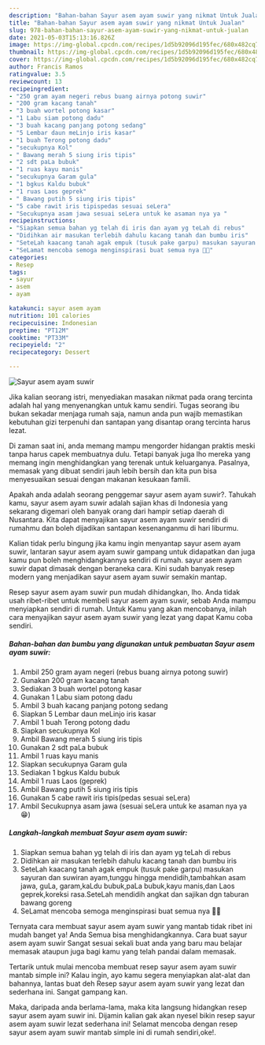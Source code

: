 ```yaml
---
description: "Bahan-bahan Sayur asem ayam suwir yang nikmat Untuk Jualan"
title: "Bahan-bahan Sayur asem ayam suwir yang nikmat Untuk Jualan"
slug: 978-bahan-bahan-sayur-asem-ayam-suwir-yang-nikmat-untuk-jualan
date: 2021-05-03T15:13:16.826Z
image: https://img-global.cpcdn.com/recipes/1d5b92096d195fec/680x482cq70/sayur-asem-ayam-suwir-foto-resep-utama.jpg
thumbnail: https://img-global.cpcdn.com/recipes/1d5b92096d195fec/680x482cq70/sayur-asem-ayam-suwir-foto-resep-utama.jpg
cover: https://img-global.cpcdn.com/recipes/1d5b92096d195fec/680x482cq70/sayur-asem-ayam-suwir-foto-resep-utama.jpg
author: Francis Ramos
ratingvalue: 3.5
reviewcount: 13
recipeingredient:
- "250 gram ayam negeri rebus buang airnya potong suwir"
- "200 gram kacang tanah"
- "3 buah wortel potong kasar"
- "1 Labu siam potong dadu"
- "3 buah kacang panjang potong sedang"
- "5 Lembar daun meLinjo iris kasar"
- "1 buah Terong potong dadu"
- "secukupnya Kol"
- " Bawang merah 5 siung iris tipis"
- "2 sdt paLa bubuk"
- "1 ruas kayu manis"
- "secukupnya Garam gula"
- "1 bgkus Kaldu bubuk"
- "1 ruas Laos geprek"
- " Bawang putih 5 siung iris tipis"
- "5 cabe rawit iris tipispedas sesuai seLera"
- "Secukupnya asam jawa sesuai seLera untuk ke asaman nya ya "
recipeinstructions:
- "Siapkan semua bahan yg telah di iris dan ayam yg teLah di rebus"
- "Didihkan air masukan terlebih dahulu kacang tanah dan bumbu iris"
- "SeteLah kaacang tanah agak empuk (tusuk pake garpu) masukan sayuran dan suwiran ayam,tunggu hingga mendidih,tambahkan asam jawa, guLa, garam,kaLdu bubuk,paLa bubuk,kayu manis,dan Laos geprek,koreksi rasa.SeteLah mendidih angkat dan sajikan dgn taburan bawang goreng"
- "SeLamat mencoba semoga menginspirasi buat semua nya 🙏😊"
categories:
- Resep
tags:
- sayur
- asem
- ayam

katakunci: sayur asem ayam 
nutrition: 101 calories
recipecuisine: Indonesian
preptime: "PT12M"
cooktime: "PT33M"
recipeyield: "2"
recipecategory: Dessert

---
```



![Sayur asem ayam suwir](https://img-global.cpcdn.com/recipes/1d5b92096d195fec/680x482cq70/sayur-asem-ayam-suwir-foto-resep-utama.jpg)

Jika kalian seorang istri, menyediakan masakan nikmat pada orang tercinta adalah hal yang menyenangkan untuk kamu sendiri. Tugas seorang ibu bukan sekadar menjaga rumah saja, namun anda pun wajib memastikan kebutuhan gizi terpenuhi dan santapan yang disantap orang tercinta harus lezat.

Di zaman  saat ini, anda memang mampu mengorder hidangan praktis meski tanpa harus capek membuatnya dulu. Tetapi banyak juga lho mereka yang memang ingin menghidangkan yang terenak untuk keluarganya. Pasalnya, memasak yang dibuat sendiri jauh lebih bersih dan kita pun bisa menyesuaikan sesuai dengan makanan kesukaan famili. 



Apakah anda adalah seorang penggemar sayur asem ayam suwir?. Tahukah kamu, sayur asem ayam suwir adalah sajian khas di Indonesia yang sekarang digemari oleh banyak orang dari hampir setiap daerah di Nusantara. Kita dapat menyajikan sayur asem ayam suwir sendiri di rumahmu dan boleh dijadikan santapan kesenanganmu di hari liburmu.

Kalian tidak perlu bingung jika kamu ingin menyantap sayur asem ayam suwir, lantaran sayur asem ayam suwir gampang untuk didapatkan dan juga kamu pun boleh menghidangkannya sendiri di rumah. sayur asem ayam suwir dapat dimasak dengan beraneka cara. Kini sudah banyak resep modern yang menjadikan sayur asem ayam suwir semakin mantap.

Resep sayur asem ayam suwir pun mudah dihidangkan, lho. Anda tidak usah ribet-ribet untuk membeli sayur asem ayam suwir, sebab Anda mampu menyiapkan sendiri di rumah. Untuk Kamu yang akan mencobanya, inilah cara menyajikan sayur asem ayam suwir yang lezat yang dapat Kamu coba sendiri.

<!--inarticleads1-->

##### Bahan-bahan dan bumbu yang digunakan untuk pembuatan Sayur asem ayam suwir:

1. Ambil 250 gram ayam negeri (rebus buang airnya potong suwir)
1. Gunakan 200 gram kacang tanah
1. Sediakan 3 buah wortel potong kasar
1. Gunakan 1 Labu siam potong dadu
1. Ambil 3 buah kacang panjang potong sedang
1. Siapkan 5 Lembar daun meLinjo iris kasar
1. Ambil 1 buah Terong potong dadu
1. Siapkan secukupnya Kol
1. Ambil  Bawang merah 5 siung iris tipis
1. Gunakan 2 sdt paLa bubuk
1. Ambil 1 ruas kayu manis
1. Siapkan secukupnya Garam gula
1. Sediakan 1 bgkus Kaldu bubuk
1. Ambil 1 ruas Laos (geprek)
1. Ambil  Bawang putih 5 siung iris tipis
1. Gunakan 5 cabe rawit iris tipis(pedas sesuai seLera)
1. Ambil Secukupnya asam jawa (sesuai seLera untuk ke asaman nya ya 😁)




<!--inarticleads2-->

##### Langkah-langkah membuat Sayur asem ayam suwir:

1. Siapkan semua bahan yg telah di iris dan ayam yg teLah di rebus
1. Didihkan air masukan terlebih dahulu kacang tanah dan bumbu iris
1. SeteLah kaacang tanah agak empuk (tusuk pake garpu) masukan sayuran dan suwiran ayam,tunggu hingga mendidih,tambahkan asam jawa, guLa, garam,kaLdu bubuk,paLa bubuk,kayu manis,dan Laos geprek,koreksi rasa.SeteLah mendidih angkat dan sajikan dgn taburan bawang goreng
1. SeLamat mencoba semoga menginspirasi buat semua nya 🙏😊




Ternyata cara membuat sayur asem ayam suwir yang mantab tidak ribet ini mudah banget ya! Anda Semua bisa menghidangkannya. Cara buat sayur asem ayam suwir Sangat sesuai sekali buat anda yang baru mau belajar memasak ataupun juga bagi kamu yang telah pandai dalam memasak.

Tertarik untuk mulai mencoba membuat resep sayur asem ayam suwir mantab simple ini? Kalau ingin, ayo kamu segera menyiapkan alat-alat dan bahannya, lantas buat deh Resep sayur asem ayam suwir yang lezat dan sederhana ini. Sangat gampang kan. 

Maka, daripada anda berlama-lama, maka kita langsung hidangkan resep sayur asem ayam suwir ini. Dijamin kalian gak akan nyesel bikin resep sayur asem ayam suwir lezat sederhana ini! Selamat mencoba dengan resep sayur asem ayam suwir mantab simple ini di rumah sendiri,oke!.

